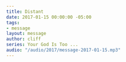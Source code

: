 ```yaml
---
title: Distant
date: 2017-01-15 00:00:00 -05:00
tags:
- message
layout: message
author: cliff
series: Your God Is Too ...
audio: "/audio/2017/message-2017-01-15.mp3"
---
```


